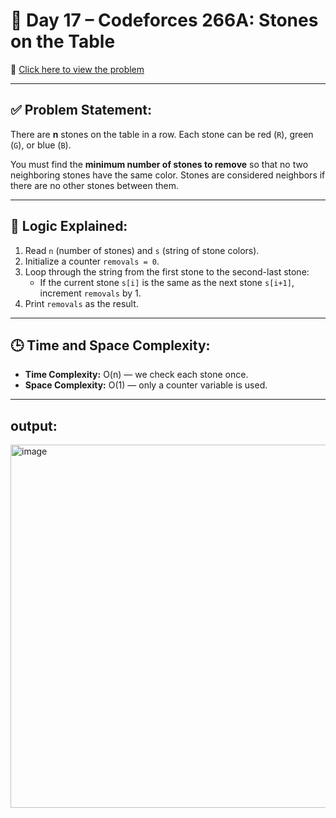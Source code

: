 # 📘 Day 17 – Codeforces 266A: Stones on the Table  

🔗 [Click here to view the problem](https://codeforces.com/problemset/problem/266/A)  

---

## ✅ Problem Statement:  

There are **n** stones on the table in a row. Each stone can be red (`R`), green (`G`), or blue (`B`).  

You must find the **minimum number of stones to remove** so that no two neighboring stones have the same color. Stones are considered neighbors if there are no other stones between them.  

---

## 🧠 Logic Explained:  

1. Read `n` (number of stones) and `s` (string of stone colors).  
2. Initialize a counter `removals = 0`.  
3. Loop through the string from the first stone to the second-last stone:  
   - If the current stone `s[i]` is the same as the next stone `s[i+1]`, increment `removals` by 1.  
4. Print `removals` as the result.  

---

## 🕒 Time and Space Complexity:  

- **Time Complexity:** O(n) — we check each stone once.  
- **Space Complexity:** O(1) — only a counter variable is used.

---

## output:
<img width="917" height="581" alt="image" src="https://github.com/user-attachments/assets/e272ac10-61ab-448a-a5bc-a91a6a13e926" />


